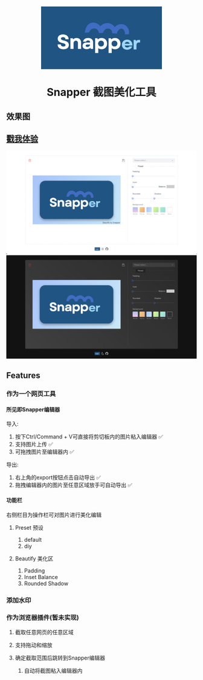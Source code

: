 <div style="width: 100%;text-align: center;margin-top: 20px">
   <img
      title="Snapper logo"
      alt="Snapper logo"
      src="./src/assets/logo.png"
      align="center"
      style="width: 20rem"
   />
   <h1 align="center">Snapper 截图美化工具</h1>
</div>

## 效果图

## [戳我体验](https://yonghero.github.io/Snapper/)

<img src="./src/assets/light-effect.jpg"/>
<img src="./src/assets/dark-effect.jpg"/>

## Features

### 作为一个网页工具

#### 所见即Snapper编辑器

导入:

1.  按下Ctrl/Command + V可直接将剪切板内的图片粘入编辑器 ✅
2.  支持图片上传 ✅
3.  可拖拽图片至编辑器内 ✅

导出:

1.  右上角的export按钮点击自动导出 ✅
2.  拖拽编辑器内的图片至任意区域放手可自动导出 ✅

#### 功能栏

右侧栏目为操作栏可对图片进行美化编辑

1. Preset 预设

   1. default
   2. diy

2. Beautify 美化区

   1. Padding
   2. Inset Balance
   3. Rounded Shadow

### 添加水印

### 作为浏览器插件(暂未实现)

1. 截取任意网页的任意区域
2. 支持拖动和缩放
3. 确定截取范围后跳转到Snapper编辑器

   1. 自动将截图粘入编辑器内
